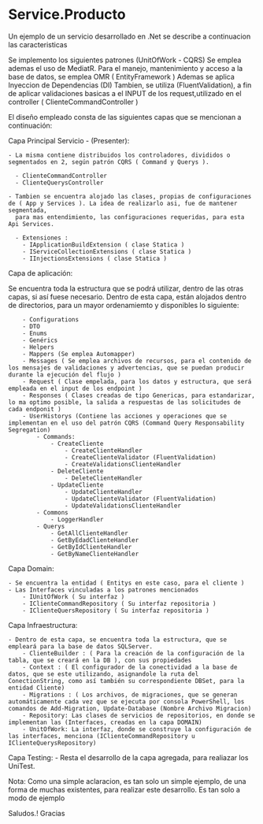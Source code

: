 # Service.Producto
Un ejemplo de un servicio desarrollado en .Net se describe a continuacion las caracteristicas

Se implemento los siguientes patrones (UnitOfWork - CQRS)
Se emplea ademas el uso de MediatR. 
Para el manejo, mantenimiento y acceso a la base de datos, se emplea OMR ( EntityFramework )
Ademas se aplica Inyeccion de Dependencias (DI)
Tambien, se utiliza (FluentValidation), a fin de aplicar validaciones basicas a el INPUT de los request,utilizado en el controller ( ClienteCommandController )

El diseño empleado consta de las siguientes capas que se mencionan a continuación:

Capa Principal Servicio - (Presenter):

	- La misma contiene distribuidos los controladores, divididos o segmentados en 2, según patrón CQRS ( Command y Querys ).
	  
	  - ClienteCommandController
	  - ClienteQuerysController
	  
	- Tambien se encuentra alojado las clases, propias de configuraciones de ( App y Services ). La idea de realizarlo asi, fue de mantener segmentada, 
	  para mas entendimiento, las configuraciones requeridas, para esta Api Services. 
	  
	  - Extensiones :
		- IApplicationBuildExtension ( clase Statica )
		- IServiceCollectionExtensions ( clase Statica )
		- IInjectionsExtensions ( clase Statica )

Capa de aplicación:

Se encuentra toda la estructura que se podrá utilizar, dentro de las otras capas, si así fuese necesario.
Dentro de esta capa, están alojados dentro de directorios, para un mayor ordenamiemto y disponibles lo siguiente:

		- Configurations
		- DTO
		- Enums
		- Genérics
		- Helpers
		- Mappers (Se emplea Automapper)
		- Messages ( Se emplea archivos de recursos, para el contenido de los mensajes de validaciones y advertencias, que se puedan producir durante la ejecución del flujo )
		- Request ( Clase empelada, para los datos y estructura, que será empleada en el input de los endpoint )
		- Responses ( Clases creadas de tipo Genericas, para estandarizar, lo ma optimo posible, la salida a respuestas de las solicitudes de cada endponit )
		- UserHistorys (Contiene las acciones y operaciones que se implementan en el uso del patrón CQRS (Command Query Responsability Segregation)
			- Commands:
				- CreateCliente
					- CreateClienteHandler
					- CreateClienteValidator (FluentValidation)
					- CreateValidationsClienteHandler
				- DeleteCliente
					- DeleteClienteHandler
				- UpdateCliente
					- UpdateClienteHandler
					- UpdateClienteValidator (FluentValidation)
					- UpdateValidationsClienteHandler
			- Commons
				- LoggerHandler
			- Querys
				- GetAllClienteHandler
				- GetByEdadClienteHandler
				- GetByIdClienteHandler
				- GetByNameClienteHandler

Capa Domain: 
	
	- Se encuentra la entidad ( Entitys en este caso, para el cliente ) 
	- Las Interfaces vinculadas a los patrones mencionados 
		- IUnitOfWork ( Su interfaz ) 
		- IClienteCommandRepository ( Su interfaz repositoria ) 
		- IClienteQuersRepository ( Su interfaz repositoria )

Capa Infraestructura: 
	
	- Dentro de esta capa, se encuentra toda la estructura, que se empleará para la base de datos SQLServer. 
		- ClienteBuilder : ( Para la creación de la configuración de la tabla, que se creará en la DB ), con sus propiedades 
		- Context : ( El configurador de la conectividad a la base de datos, que se este utilizando, asignandole la ruta del ConectionString, como así también su correspondiente DBSet, para la entidad Cliente) 
		- Migrations : ( Los archivos, de migraciones, que se generan automáticamente cada vez que se ejecuta por consola PowerShell, los comandos de Add-Migration, Update-Database (Nombre Archivo Migracion) 
		- Repository: Las clases de servicios de repositorios, en donde se implementan las (Interfaces, creadas en la capa DOMAIN) 
		- UnitOfWork: La interfaz, donde se construye la configuración de las interfaces, menciona (IClienteCommandRepository u IClienteQuerysRepository)
		
Capa Testing:
 	- Resta el desarrollo de la capa agregada, para realiazar los UniTest.

  Nota: Como una simple aclaracion, es tan solo un simple ejemplo, de una forma de muchas existentes, para realizar este desarrollo. 
		Es tan solo a modo de ejemplo

  Saludos.! Gracias
